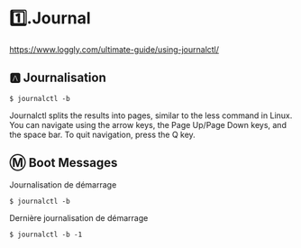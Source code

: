 # :one:.Journal


https://www.loggly.com/ultimate-guide/using-journalctl/

## :a: Journalisation

```
$ journalctl -b
```



Journalctl splits the results into pages, similar to the less command in Linux. You can navigate using the arrow keys, the Page Up/Page Down keys, and the space bar. To quit navigation, press the Q key.


## :m: Boot Messages

Journalisation de démarrage

```
$ journalctl -b
```

Dernière journalisation de démarrage

```
$ journalctl -b -1
```
